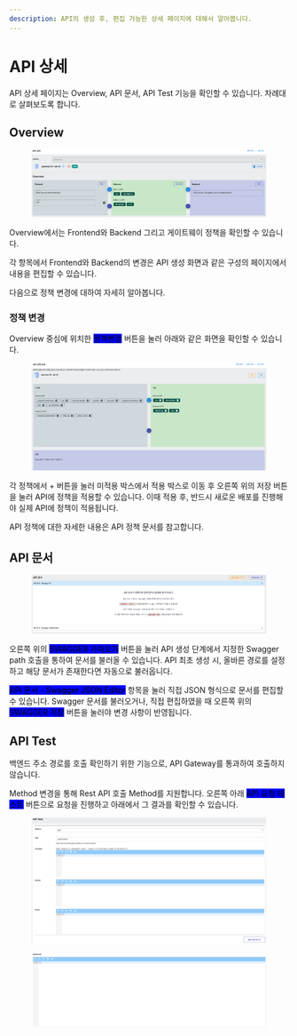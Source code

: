```yaml
---
description: API의 생성 후, 편집 가능한 상세 페이지에 대해서 알아봅니다.
---
```


# API 상세

API 상세 페이지는 Overview, API 문서, API Test 기능을 확인할 수 있습니다. 차례대로 살펴보도록 합니다.

## Overview

<figure><img src="../../../.gitbook/assets/image (1) (1) (1) (1) (1) (1) (1) (1) (1) (1) (1).png" alt=""><figcaption></figcaption></figure>

Overview에서는 Frontend와 Backend 그리고 게이트웨이 정책을 확인할 수 있습니다.

각 항목에서 Frontend와 Backend의 변경은 API 생성 화면과 같은 구성의 페이지에서 내용을 편집할 수 있습니다.

다음으로 정책 변경에 대하여 자세히 알아봅니다.

### 정책 변경

Overview 중심에 위치한 <mark style="background-color:blue;">정책변경</mark> 버튼을 눌러 아래와 같은 화면을 확인할 수 있습니다.

<figure><img src="../../../.gitbook/assets/image (2) (1) (1) (1) (1) (1) (1) (1) (1).png" alt=""><figcaption></figcaption></figure>

각 정책에서 + 버튼을 눌러 미적용 박스에서 적용 박스로 이동 후 오른쪽 위의 저장 버튼을 눌러 API에 정책을 적용할 수 있습니다. 이때 적용 후, 반드시 새로운 배포를 진행해야 실제 API에 정책이 적용됩니다.

API 정책에 대한 자세한 내용은 API 정책 문서를 참고합니다.

## API 문서

<figure><img src="../../../.gitbook/assets/image (3) (1) (1) (1) (1) (1) (1).png" alt=""><figcaption></figcaption></figure>

오른쪽 위의 <mark style="background-color:blue;">SWAGGER 가져오기</mark> 버튼을 눌러 API 생성 단계에서 지정한 Swagger path 호출을 통하여 문서를 불러올 수 있습니다. API 최초 생성 시, 올바른 경로를 설정하고 해당 문서가 존재한다면 자동으로 불러옵니다.

<mark style="background-color:blue;">API 문서 - Swagger JSON Editor</mark> 항목을 눌러 직접 JSON 형식으로 문서를 편집할 수 있습니다. Swagger 문서를 불러오거나, 직접 편집하였을 때 오른쪽 위의 <mark style="background-color:blue;">SWAGGER 저장</mark> 버튼을 눌러야 변경 사항이 반영됩니다.

## API Test&#x20;

백엔드 주소 경로를 호출 확인하기 위한 기능으로, API Gateway를 통과하여 호출하지 않습니다.

Method 변경을 통해 Rest API 호출 Method를 지원합니다. 오른쪽 아래 <mark style="background-color:blue;">API 요청 테스트</mark> 버튼으로 요청을 진행하고 아래에서 그 결과를 확인할 수 있습니다.

<figure><img src="../../../.gitbook/assets/image (4) (1) (1) (1) (1) (1).png" alt=""><figcaption></figcaption></figure>

<figure><img src="../../../.gitbook/assets/image (1) (1) (1) (1) (1) (1) (1) (1) (1) (1).png" alt=""><figcaption></figcaption></figure>
